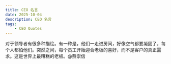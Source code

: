 ```yaml
---
title: CEO 名言
date: 2025-10-04
description: CEO 名言
tags:
    - CEO Quotes
---
```


对于领导者有很多种描绘。有一种是，他们一走进房间，好像空气都要凝固了，每个人都怕他们。突然之间，每个员工开始迎合老板的喜好，而不是客户的真正需求。这是世界上最糟糕的老板。@蔡崇信